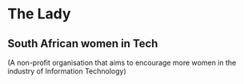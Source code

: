 # The Lady
## South African women in Tech
(A non-profit organisation that aims to encourage more women in the industry of Information Technology)
